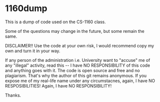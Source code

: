 # 1160dump


This is a dump of code used on the CS-1160 class.

Some of the questions may change in the future, but some remain the same.

DISCLAIMER!! Use the code at your own risk, I would recommend copy my own and turn it in your way.

If any person of the administration i.e. University want to "accuse" me of any "illegal" activity, read this -- I have NO RESPONSIBILITY of this code and anything goes with it. The code is open source and free and no plagiarism. That's why the author of this git remains anonymous. If you expose me of my real-life name under any circumstacnes, again, I have NO RESPOSIBILITIES! Again, I have NO RESPONSIBILITY!

Thanks.
